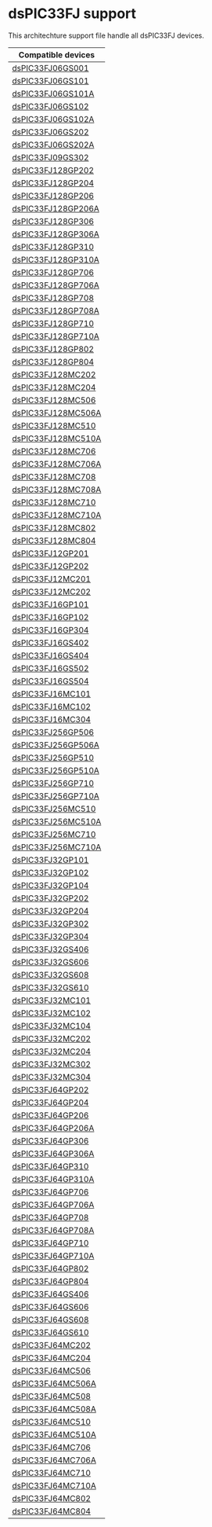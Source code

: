 # dsPIC33FJ support

This architechture support file handle all dsPIC33FJ devices.

|Compatible devices|
|---------|
|[dsPIC33FJ06GS001](http://microchip.com/dsPIC33FJ06GS001)|
|[dsPIC33FJ06GS101](http://microchip.com/dsPIC33FJ06GS101)|
|[dsPIC33FJ06GS101A](http://microchip.com/dsPIC33FJ06GS101A)|
|[dsPIC33FJ06GS102](http://microchip.com/dsPIC33FJ06GS102)|
|[dsPIC33FJ06GS102A](http://microchip.com/dsPIC33FJ06GS102A)|
|[dsPIC33FJ06GS202](http://microchip.com/dsPIC33FJ06GS202)|
|[dsPIC33FJ06GS202A](http://microchip.com/dsPIC33FJ06GS202A)|
|[dsPIC33FJ09GS302](http://microchip.com/dsPIC33FJ09GS302)|
|[dsPIC33FJ128GP202](http://microchip.com/dsPIC33FJ128GP202)|
|[dsPIC33FJ128GP204](http://microchip.com/dsPIC33FJ128GP204)|
|[dsPIC33FJ128GP206](http://microchip.com/dsPIC33FJ128GP206)|
|[dsPIC33FJ128GP206A](http://microchip.com/dsPIC33FJ128GP206A)|
|[dsPIC33FJ128GP306](http://microchip.com/dsPIC33FJ128GP306)|
|[dsPIC33FJ128GP306A](http://microchip.com/dsPIC33FJ128GP306A)|
|[dsPIC33FJ128GP310](http://microchip.com/dsPIC33FJ128GP310)|
|[dsPIC33FJ128GP310A](http://microchip.com/dsPIC33FJ128GP310A)|
|[dsPIC33FJ128GP706](http://microchip.com/dsPIC33FJ128GP706)|
|[dsPIC33FJ128GP706A](http://microchip.com/dsPIC33FJ128GP706A)|
|[dsPIC33FJ128GP708](http://microchip.com/dsPIC33FJ128GP708)|
|[dsPIC33FJ128GP708A](http://microchip.com/dsPIC33FJ128GP708A)|
|[dsPIC33FJ128GP710](http://microchip.com/dsPIC33FJ128GP710)|
|[dsPIC33FJ128GP710A](http://microchip.com/dsPIC33FJ128GP710A)|
|[dsPIC33FJ128GP802](http://microchip.com/dsPIC33FJ128GP802)|
|[dsPIC33FJ128GP804](http://microchip.com/dsPIC33FJ128GP804)|
|[dsPIC33FJ128MC202](http://microchip.com/dsPIC33FJ128MC202)|
|[dsPIC33FJ128MC204](http://microchip.com/dsPIC33FJ128MC204)|
|[dsPIC33FJ128MC506](http://microchip.com/dsPIC33FJ128MC506)|
|[dsPIC33FJ128MC506A](http://microchip.com/dsPIC33FJ128MC506A)|
|[dsPIC33FJ128MC510](http://microchip.com/dsPIC33FJ128MC510)|
|[dsPIC33FJ128MC510A](http://microchip.com/dsPIC33FJ128MC510A)|
|[dsPIC33FJ128MC706](http://microchip.com/dsPIC33FJ128MC706)|
|[dsPIC33FJ128MC706A](http://microchip.com/dsPIC33FJ128MC706A)|
|[dsPIC33FJ128MC708](http://microchip.com/dsPIC33FJ128MC708)|
|[dsPIC33FJ128MC708A](http://microchip.com/dsPIC33FJ128MC708A)|
|[dsPIC33FJ128MC710](http://microchip.com/dsPIC33FJ128MC710)|
|[dsPIC33FJ128MC710A](http://microchip.com/dsPIC33FJ128MC710A)|
|[dsPIC33FJ128MC802](http://microchip.com/dsPIC33FJ128MC802)|
|[dsPIC33FJ128MC804](http://microchip.com/dsPIC33FJ128MC804)|
|[dsPIC33FJ12GP201](http://microchip.com/dsPIC33FJ12GP201)|
|[dsPIC33FJ12GP202](http://microchip.com/dsPIC33FJ12GP202)|
|[dsPIC33FJ12MC201](http://microchip.com/dsPIC33FJ12MC201)|
|[dsPIC33FJ12MC202](http://microchip.com/dsPIC33FJ12MC202)|
|[dsPIC33FJ16GP101](http://microchip.com/dsPIC33FJ16GP101)|
|[dsPIC33FJ16GP102](http://microchip.com/dsPIC33FJ16GP102)|
|[dsPIC33FJ16GP304](http://microchip.com/dsPIC33FJ16GP304)|
|[dsPIC33FJ16GS402](http://microchip.com/dsPIC33FJ16GS402)|
|[dsPIC33FJ16GS404](http://microchip.com/dsPIC33FJ16GS404)|
|[dsPIC33FJ16GS502](http://microchip.com/dsPIC33FJ16GS502)|
|[dsPIC33FJ16GS504](http://microchip.com/dsPIC33FJ16GS504)|
|[dsPIC33FJ16MC101](http://microchip.com/dsPIC33FJ16MC101)|
|[dsPIC33FJ16MC102](http://microchip.com/dsPIC33FJ16MC102)|
|[dsPIC33FJ16MC304](http://microchip.com/dsPIC33FJ16MC304)|
|[dsPIC33FJ256GP506](http://microchip.com/dsPIC33FJ256GP506)|
|[dsPIC33FJ256GP506A](http://microchip.com/dsPIC33FJ256GP506A)|
|[dsPIC33FJ256GP510](http://microchip.com/dsPIC33FJ256GP510)|
|[dsPIC33FJ256GP510A](http://microchip.com/dsPIC33FJ256GP510A)|
|[dsPIC33FJ256GP710](http://microchip.com/dsPIC33FJ256GP710)|
|[dsPIC33FJ256GP710A](http://microchip.com/dsPIC33FJ256GP710A)|
|[dsPIC33FJ256MC510](http://microchip.com/dsPIC33FJ256MC510)|
|[dsPIC33FJ256MC510A](http://microchip.com/dsPIC33FJ256MC510A)|
|[dsPIC33FJ256MC710](http://microchip.com/dsPIC33FJ256MC710)|
|[dsPIC33FJ256MC710A](http://microchip.com/dsPIC33FJ256MC710A)|
|[dsPIC33FJ32GP101](http://microchip.com/dsPIC33FJ32GP101)|
|[dsPIC33FJ32GP102](http://microchip.com/dsPIC33FJ32GP102)|
|[dsPIC33FJ32GP104](http://microchip.com/dsPIC33FJ32GP104)|
|[dsPIC33FJ32GP202](http://microchip.com/dsPIC33FJ32GP202)|
|[dsPIC33FJ32GP204](http://microchip.com/dsPIC33FJ32GP204)|
|[dsPIC33FJ32GP302](http://microchip.com/dsPIC33FJ32GP302)|
|[dsPIC33FJ32GP304](http://microchip.com/dsPIC33FJ32GP304)|
|[dsPIC33FJ32GS406](http://microchip.com/dsPIC33FJ32GS406)|
|[dsPIC33FJ32GS606](http://microchip.com/dsPIC33FJ32GS606)|
|[dsPIC33FJ32GS608](http://microchip.com/dsPIC33FJ32GS608)|
|[dsPIC33FJ32GS610](http://microchip.com/dsPIC33FJ32GS610)|
|[dsPIC33FJ32MC101](http://microchip.com/dsPIC33FJ32MC101)|
|[dsPIC33FJ32MC102](http://microchip.com/dsPIC33FJ32MC102)|
|[dsPIC33FJ32MC104](http://microchip.com/dsPIC33FJ32MC104)|
|[dsPIC33FJ32MC202](http://microchip.com/dsPIC33FJ32MC202)|
|[dsPIC33FJ32MC204](http://microchip.com/dsPIC33FJ32MC204)|
|[dsPIC33FJ32MC302](http://microchip.com/dsPIC33FJ32MC302)|
|[dsPIC33FJ32MC304](http://microchip.com/dsPIC33FJ32MC304)|
|[dsPIC33FJ64GP202](http://microchip.com/dsPIC33FJ64GP202)|
|[dsPIC33FJ64GP204](http://microchip.com/dsPIC33FJ64GP204)|
|[dsPIC33FJ64GP206](http://microchip.com/dsPIC33FJ64GP206)|
|[dsPIC33FJ64GP206A](http://microchip.com/dsPIC33FJ64GP206A)|
|[dsPIC33FJ64GP306](http://microchip.com/dsPIC33FJ64GP306)|
|[dsPIC33FJ64GP306A](http://microchip.com/dsPIC33FJ64GP306A)|
|[dsPIC33FJ64GP310](http://microchip.com/dsPIC33FJ64GP310)|
|[dsPIC33FJ64GP310A](http://microchip.com/dsPIC33FJ64GP310A)|
|[dsPIC33FJ64GP706](http://microchip.com/dsPIC33FJ64GP706)|
|[dsPIC33FJ64GP706A](http://microchip.com/dsPIC33FJ64GP706A)|
|[dsPIC33FJ64GP708](http://microchip.com/dsPIC33FJ64GP708)|
|[dsPIC33FJ64GP708A](http://microchip.com/dsPIC33FJ64GP708A)|
|[dsPIC33FJ64GP710](http://microchip.com/dsPIC33FJ64GP710)|
|[dsPIC33FJ64GP710A](http://microchip.com/dsPIC33FJ64GP710A)|
|[dsPIC33FJ64GP802](http://microchip.com/dsPIC33FJ64GP802)|
|[dsPIC33FJ64GP804](http://microchip.com/dsPIC33FJ64GP804)|
|[dsPIC33FJ64GS406](http://microchip.com/dsPIC33FJ64GS406)|
|[dsPIC33FJ64GS606](http://microchip.com/dsPIC33FJ64GS606)|
|[dsPIC33FJ64GS608](http://microchip.com/dsPIC33FJ64GS608)|
|[dsPIC33FJ64GS610](http://microchip.com/dsPIC33FJ64GS610)|
|[dsPIC33FJ64MC202](http://microchip.com/dsPIC33FJ64MC202)|
|[dsPIC33FJ64MC204](http://microchip.com/dsPIC33FJ64MC204)|
|[dsPIC33FJ64MC506](http://microchip.com/dsPIC33FJ64MC506)|
|[dsPIC33FJ64MC506A](http://microchip.com/dsPIC33FJ64MC506A)|
|[dsPIC33FJ64MC508](http://microchip.com/dsPIC33FJ64MC508)|
|[dsPIC33FJ64MC508A](http://microchip.com/dsPIC33FJ64MC508A)|
|[dsPIC33FJ64MC510](http://microchip.com/dsPIC33FJ64MC510)|
|[dsPIC33FJ64MC510A](http://microchip.com/dsPIC33FJ64MC510A)|
|[dsPIC33FJ64MC706](http://microchip.com/dsPIC33FJ64MC706)|
|[dsPIC33FJ64MC706A](http://microchip.com/dsPIC33FJ64MC706A)|
|[dsPIC33FJ64MC710](http://microchip.com/dsPIC33FJ64MC710)|
|[dsPIC33FJ64MC710A](http://microchip.com/dsPIC33FJ64MC710A)|
|[dsPIC33FJ64MC802](http://microchip.com/dsPIC33FJ64MC802)|
|[dsPIC33FJ64MC804](http://microchip.com/dsPIC33FJ64MC804)|
